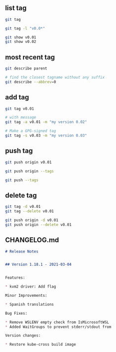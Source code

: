 ## list tag
```bash
git tag

git tag -l "v0.0*"

git show v0.01
git show v0.02
```


## most recent tag
```bash
git describe parent

# find the closest tagname without any suffix
git describe --abbrev=0
```


## add tag
```bash
git tag v0.01

# with message
git tag -a v0.01 -m "my version 0.02"

# Make a GPG-signed tag
git tag -s v0.03 -m "my version 0.03"
```


## push tag
```bash
git push origin v0.01 

git push origin --tags

git push --tags
```


## delete tag
```bash
git tag -d v0.01
git tag --delete v0.01

git push origin -d v0.01 
git push origin --delete v0.01 
```


## CHANGELOG.md
```md
# Release Notes


## Version 1.18.1 - 2021-03-04


Features:

* kvm2 driver: Add flag 

Minor Improvements:

* Spanish translations 

Bug Fixes:

* Remove WSLENV empty check from IsMicrosoftWSL 
* Added WaitGroups to prevent stderr/stdout from 

Version changes:

* Restore kube-cross build image 
```


## 
```bash
```


## 
```bash
```


## 
```bash
```


## 
```bash
```


## 
```bash
```


